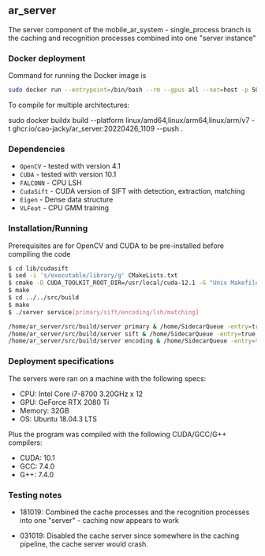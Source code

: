 ## ar_server

The server component of the mobile\_ar\_system - single\_process branch is the caching and recognition processes combined into one "server instance" 

### Docker deployment

Command for running the Docker image is

```sh
sudo docker run --entrypoint=/bin/bash --rm --gpus all --net=host -p 50000-50501:50000-50501/udp -v /usr/lib:/usr/lib --privileged=true -it ghcr.io/cao-jacky/ar_server:2023-06-13_1331
```

To compile for multiple architectures:

sudo docker buildx build --platform linux/amd64,linux/arm64,linux/arm/v7 -t ghcr.io/cao-jacky/ar_server:20220426_1109 --push .

### Dependencies

  - `OpenCV` - tested with version 4.1
  - `CUDA` - tested with version 10.1
  - `FALCONN` - CPU LSH
  - `CudaSift` - CUDA version of SIFT with detection, extraction, matching
  - `Eigen` - Dense data structure
  - `VLFeat` - CPU GMM training

### Installation/Running

Prerequisites are for OpenCV and CUDA to be pre-installed before compiling the code

```sh
$ cd lib/cudasift 
$ sed -i 's/executable/library/g' CMakeLists.txt
$ cmake -D CUDA_TOOLKIT_ROOT_DIR=/usr/local/cuda-12.1 -G "Unix Makefiles" -DCMAKE_BUILD_TYPE=Release .
$ make
$ cd ../../src/build
$ make
$ ./server service[primary/sift/encoding/lsh/matching]
```

```sh
/home/ar_server/src/build/server primary & /home/SidecarQueue -entry=true -exit=false -p=50001  -next=127.0.0.1:50002 -sidecar=localhost:5000
/home/ar_server/src/build/server sift & /home/SidecarQueue -entry=true -exit=false -p=50002  -next=127.0.0.1:50003 -sidecar=localhost:5000
/home/ar_server/src/build/server encoding & /home/SidecarQueue -entry=true -exit=false -p=50003  -next=0.0.0.0:50004 -sidecar=localhost:5000

```


### Deployment specifications

The servers were ran on a machine with the following specs:

- CPU: Intel Core i7-8700 3.20GHz x 12
- GPU: GeForce RTX 2080 Ti
- Memory: 32GB
- OS: Ubuntu 18.04.3 LTS

Plus the program was compiled with the following CUDA/GCC/G++ compilers:

- CUDA: 10.1
- GCC: 7.4.0
- G++: 7.4.0

### Testing notes

- 181019: Combined the cache processes and the recognition processes into one "server" - caching now appears to work 

- 031019: Disabled the cache server since somewhere in the caching pipeline, the cache server would crash. 




